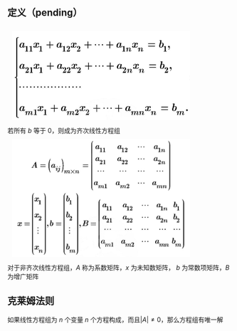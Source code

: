 ## 定义（pending）
<img src="../../Pic/Subject/Linear Algebra/linear-equation-difinition1.png" style="width:400px;padding:10px;"/> \
若所有 $b$ 等于 0，则成为齐次线性方程组\
<img src="../../Pic/Subject/Linear Algebra/linear-equation-difinition2.png" style="width:400px;padding:10px;"/> \
对于非齐次线性方程组，$A$ 称为系数矩阵，$x$ 为未知数矩阵， $b$ 为常数项矩阵，$B$ 为增广矩阵

## 克莱姆法则
如果线性方程组为 $n$ 个变量 $n$ 个方程构成，而且$\left|{A}\right|≠0$，那么方程组有唯一解